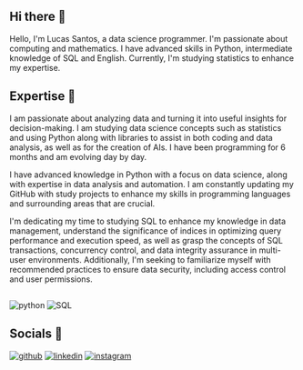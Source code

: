 ## Hi there 👋
Hello, I'm Lucas Santos, a data science programmer. I'm passionate about computing and mathematics. I have advanced skills in Python, intermediate knowledge of SQL and English. Currently, I'm studying statistics to enhance my expertise.

## Expertise 🚀
I am passionate about analyzing data and turning it into useful insights for decision-making. I am studying data science concepts such as statistics and using Python along with libraries to assist in both coding and data analysis, as well as for the creation of AIs. I have been programming for 6 months and am evolving day by day.

I have advanced knowledge in Python with a focus on data science, along with expertise in data analysis and automation. I am constantly updating my GitHub with study projects to enhance my skills in programming languages and surrounding areas that are crucial.

I'm dedicating my time to studying SQL to enhance my knowledge in data management, understand the significance of indices in optimizing query performance and execution speed, as well as grasp the concepts of SQL transactions, concurrency control, and data integrity assurance in multi-user environments. Additionally, I'm seeking to familiarize myself with recommended practices to ensure data security, including access control and user permissions.

##
![python](https://img.shields.io/badge/python-1DA1F2?style=for-the-badge&logo=python&logoColor=&color=2c2c2c)
![SQL](https://img.shields.io/badge/SQL-FFA500?style=for-the-badge&logo=sql&logoColor=white)

## Socials 📱
[![github](https://img.shields.io/badge/github-000?style=for-the-badge&logo=github&logoColor=white)](https://github.com/LucasSantos875478)
[![linkedin](https://img.shields.io/badge/linkedin-0A66C2?style=for-the-badge&logo=linkedin&logoColor=white)](https://www.linkedin.com/in/lucas-santos-454584285/)
[![instagram](https://img.shields.io/badge/instagram-1DA1F2?style=for-the-badge&logo=instagram&logoColor=)](https://www.instagram.com/lucassantos875478/)
<!--
**LucasSantos875478/LucasSantos875478** is a ✨ _special_ ✨ repository because its `README.md` (this file) appears on your GitHub profile.

Here are some ideas to get you started:

- 🔭 I’m currently working on ...
- 🌱 I’m currently learning ...
- 👯 I’m looking to collaborate on ...
- 🤔 I’m looking for help with ...
- 💬 Ask me about ...
- 📫 How to reach me: ...
- 😄 Pronouns: ...
- ⚡ Fun fact: ...
-->
